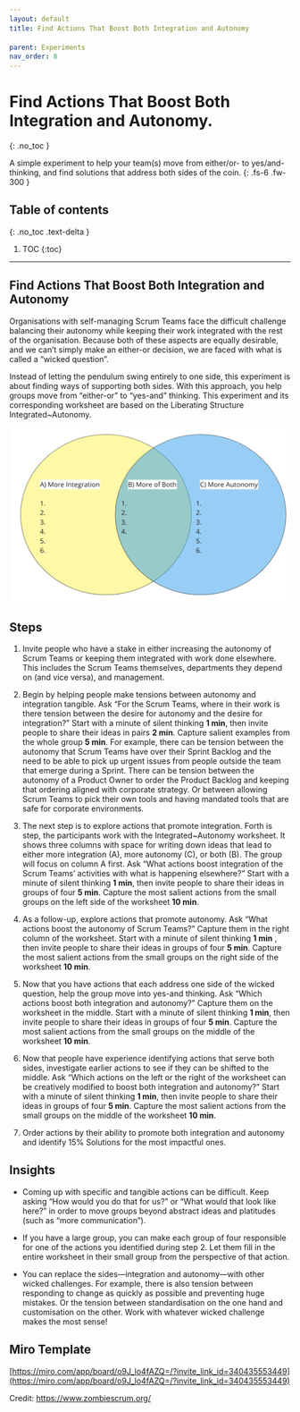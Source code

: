 ```yaml
---
layout: default
title: Find Actions That Boost Both Integration and Autonomy

parent: Experiments
nav_order: 8
---
```


# Find Actions That Boost Both Integration and Autonomy.
{: .no_toc }

A simple experiment to help your team(s) move from either/or- to yes/and- thinking, and find solutions that address both sides of the coin.
{: .fs-6 .fw-300 }

## Table of contents
{: .no_toc .text-delta }

1. TOC
{:toc}

---

##  Find Actions That Boost Both Integration and Autonomy

Organisations with self-managing Scrum Teams face the difficult challenge balancing their autonomy while keeping their work integrated with the rest of the organisation. Because both of these aspects are equally desirable, and we can’t simply make an either-or decision, we are faced with what is called a “wicked question”.

Instead of letting the pendulum swing entirely to one side, this experiment is about finding ways of supporting both sides. With this approach, you help groups move from “either-or” to “yes-and” thinking. This experiment and its corresponding worksheet are based on the Liberating Structure Integrated~Autonomy.

![](assets/autonomy.png)

## Steps

1. Invite people who have a stake in either increasing the autonomy of Scrum Teams or keeping them integrated with work done elsewhere. This includes the Scrum Teams themselves, departments they depend on (and vice versa), and management.

2. Begin by helping people make tensions between autonomy and integration tangible. Ask “For the Scrum Teams, where in their work is there tension between the desire for autonomy and the desire for integration?” Start with a minute of silent thinking **1 min**, then invite people to share their ideas in pairs **2 min**. Capture salient examples from the whole group **5 min**. For example, there can be tension between the autonomy that Scrum Teams have over their Sprint Backlog and the need to be able to pick up urgent issues from people outside the team that emerge during a Sprint. There can be tension between the autonomy of a Product Owner to order the Product Backlog and keeping that ordering aligned with corporate strategy. Or between allowing Scrum Teams to pick their own tools and having mandated tools that are safe for corporate environments.

3. The next step is to explore actions that promote integration. Forth is step, the participants work with the Integrated~Autonomy worksheet. It shows three columns with space for writing down ideas that lead to either more integration (A), more autonomy (C), or both (B). The group will focus on column A first. Ask “What actions boost integration of the Scrum Teams’ activities with what is happening elsewhere?” Start with a minute of silent thinking **1 min**, then invite people to share their ideas in groups of four **5 min**. Capture the most salient actions from the small groups on the left side of the worksheet **10 min**.

4. As a follow-up, explore actions that promote autonomy. Ask “What actions boost the autonomy of Scrum Teams?” Capture them in the right column of the worksheet. Start with a minute of silent thinking **1 min** , then invite people to share their ideas in groups of four **5 min**. Capture the most salient actions from the small groups on the right side of the worksheet **10 min**.

5. Now that you have actions that each address one side of the wicked question, help the group move into yes-and thinking. Ask “Which actions boost both integration and autonomy?” Capture them on the worksheet in the middle. Start with a minute of silent thinking **1 min**, then invite people to share their ideas in groups of four **5 min**. Capture the most salient actions from the small groups on the middle of the worksheet **10 min**.

6. Now that people have experience identifying actions that serve both sides, investigate earlier actions to see if they can be shifted to the middle. Ask “Which actions on the left or the right of the worksheet can be creatively modified to boost both integration and autonomy?” Start with a minute of silent thinking **1 min**, then invite people to share their ideas in groups of four **5 min**. Capture the most salient actions from the small groups on the middle of the worksheet **10 min**.

7. Order actions by their ability to promote both integration and autonomy and identify 15% Solutions for the most impactful ones.

## Insights

- Coming up with specific and tangible actions can be difficult. Keep asking “How would you do that for us?” or “What would that look like here?” in order to move groups beyond abstract ideas and platitudes (such as “more communication”).

- If you have a large group, you can make each group of four responsible for one of the actions you identified during step 2. Let them fill in the entire worksheet in their small group from the perspective of that action.

- You can replace the sides—integration and autonomy—with other wicked challenges. For example, there is also tension between responding to change as quickly as possible and preventing huge mistakes. Or the tension between standardisation on the one hand and customisation on the other. Work with whatever wicked challenge makes the most sense!


## Miro Template

[https://miro.com/app/board/o9J_lo4fAZQ=/?invite_link_id=340435553449](https://miro.com/app/board/o9J_lo4fAZQ=/?invite_link_id=340435553449)

Credit: https://www.zombiescrum.org/

